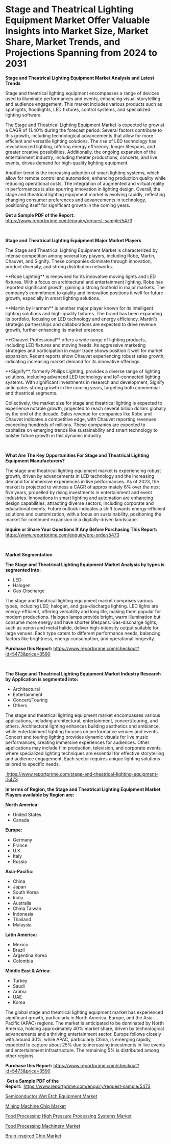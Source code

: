 <p><h1>Stage and Theatrical Lighting Equipment Market Offer Valuable Insights into Market Size, Market Share, Market Trends, and Projections Spanning from 2024 to 2031</h1></p><p><strong>Stage and Theatrical Lighting Equipment Market Analysis and Latest Trends</strong></p>
<p><p>Stage and theatrical lighting equipment encompasses a range of devices used to illuminate performances and events, enhancing visual storytelling and audience engagement. This market includes various products such as spotlights, floodlights, LED fixtures, control systems, and specialized lighting software.</p><p>The Stage and Theatrical Lighting Equipment Market is expected to grow at a CAGR of 11.40% during the forecast period. Several factors contribute to this growth, including technological advancements that allow for more efficient and versatile lighting solutions. The rise of LED technology has revolutionized lighting, offering energy efficiency, longer lifespans, and greater creative possibilities. Additionally, the ongoing expansion of the entertainment industry, including theater productions, concerts, and live events, drives demand for high-quality lighting equipment.</p><p>Another trend is the increasing adoption of smart lighting systems, which allow for remote control and automation, enhancing production quality while reducing operational costs. The integration of augmented and virtual reality in performances is also spurring innovation in lighting design. Overall, the stage and theatrical lighting equipment market is evolving rapidly, reflecting changing consumer preferences and advancements in technology, positioning itself for significant growth in the coming years.</p></p>
<p><strong>Get a Sample PDF of the Report:&nbsp;</strong> <a href="https://www.reportprime.com/enquiry/request-sample/5473">https://www.reportprime.com/enquiry/request-sample/5473</a></p>
<p>&nbsp;</p>
<p><strong>Stage and Theatrical Lighting Equipment Major Market Players</strong></p>
<p><p>The Stage and Theatrical Lighting Equipment Market is characterized by intense competition among several key players, including Robe, Martin, Chauvet, and Signify. These companies dominate through innovation, product diversity, and strong distribution networks.</p><p>**Robe Lighting** is renowned for its innovative moving lights and LED fixtures. With a focus on architectural and entertainment lighting, Robe has reported significant growth, gaining a strong foothold in major markets. The company’s commitment to quality and innovation positions it well for future growth, especially in smart lighting solutions.</p><p>**Martin by Harman** is another major player known for its intelligent lighting solutions and high-quality fixtures. The brand has been expanding its portfolio, focusing on LED technology and energy efficiency. Martin's strategic partnerships and collaborations are expected to drive revenue growth, further enhancing its market presence.</p><p>**Chauvet Professional** offers a wide range of lighting products, including LED fixtures and moving heads. Its aggressive marketing strategies and participation in major trade shows position it well for market expansion. Recent reports show Chauvet experiencing robust sales growth, indicating increasing market demand for its innovative offerings.</p><p>**Signify**, formerly Philips Lighting, provides a diverse range of lighting solutions, including advanced LED technology and IoT-connected lighting systems. With significant investments in research and development, Signify anticipates strong growth in the coming years, targeting both commercial and theatrical segments.</p><p>Collectively, the market size for stage and theatrical lighting is expected to experience notable growth, projected to reach several billion dollars globally by the end of the decade. Sales revenue for companies like Robe and Chauvet indicates a competitive edge, with Chauvet reporting revenues exceeding hundreds of millions. These companies are expected to capitalize on emerging trends like sustainability and smart technology to bolster future growth in this dynamic industry.</p></p>
<p>&nbsp;</p>
<p><strong>What Are The Key Opportunities For Stage and Theatrical Lighting Equipment Manufacturers?</strong></p>
<p><p>The stage and theatrical lighting equipment market is experiencing robust growth, driven by advancements in LED technology and the increasing demand for immersive experiences in live performances. As of 2023, the market is projected to witness a CAGR of approximately 6% over the next five years, propelled by rising investments in entertainment and event industries. Innovations in smart lighting and automation are enhancing design capabilities, attracting diverse sectors, including corporate and educational events. Future outlook indicates a shift towards energy-efficient solutions and customization, with a focus on sustainability, positioning the market for continued expansion in a digitally-driven landscape.</p></p>
<p><strong>Inquire or Share Your Questions If Any Before Purchasing This Report:</strong> <a href="https://www.reportprime.com/enquiry/pre-order/5473">https://www.reportprime.com/enquiry/pre-order/5473</a></p>
<p>&nbsp;</p>
<p><strong>Market Segmentation</strong></p>
<p><strong>The Stage and Theatrical Lighting Equipment Market Analysis by types is segmented into:</strong></p>
<p><ul><li>LED</li><li>Halogen</li><li>Gas-Discharge</li></ul></p>
<p><p>The stage and theatrical lighting equipment market comprises various types, including LED, halogen, and gas-discharge lighting. LED lights are energy-efficient, offering versatility and long life, making them popular for modern productions. Halogen lamps provide bright, warm illumination but consume more energy and have shorter lifespans. Gas-discharge lights, such as xenon and metal halide, deliver high-intensity output suitable for large venues. Each type caters to different performance needs, balancing factors like brightness, energy consumption, and operational longevity.</p></p>
<p><strong>Purchase this Report:&nbsp;</strong><a href="https://www.reportprime.com/checkout?id=5473&price=3590">https://www.reportprime.com/checkout?id=5473&price=3590</a></p>
<p>&nbsp;</p>
<p><strong>The Stage and Theatrical Lighting Equipment Market Industry Research by Application is segmented into:</strong></p>
<p><ul><li>Architectural</li><li>Entertainment</li><li>Concert/Touring</li><li>Others</li></ul></p>
<p><p>The stage and theatrical lighting equipment market encompasses various applications, including architectural, entertainment, concert/touring, and others. Architectural lighting enhances building aesthetics and ambiance, while entertainment lighting focuses on performance venues and events. Concert and touring lighting provides dynamic visuals for live music performances, creating immersive experiences for audiences. Other applications may include film production, television, and corporate events, where specialized lighting techniques are essential for effective storytelling and audience engagement. Each sector requires unique lighting solutions tailored to specific needs.</p></p>
<p><a href="https://www.reportprime.com/stage-and-theatrical-lighting-equipment-r5473">&nbsp;https://www.reportprime.com/stage-and-theatrical-lighting-equipment-r5473</a></p>
<p><strong>In terms of Region, the Stage and Theatrical Lighting Equipment Market Players available by Region are:</strong></p>
<p>
    <p> <strong> North America: </strong>
        <ul>
            <li>United States</li>
            <li>Canada</li>
        </ul>
        </p> 
    <p> <strong> Europe: </strong>
        <ul>
            <li>Germany</li>
            <li>France</li>
            <li>U.K.</li>
            <li>Italy</li>
            <li>Russia</li>
        </ul>
        </p> 
    <p> <strong> Asia-Pacific: </strong>
        <ul>
            <li>China</li>
            <li>Japan</li>
            <li>South Korea</li>
            <li>India</li>
            <li>Australia</li>
            <li>China Taiwan</li>
            <li>Indonesia</li>
            <li>Thailand</li>
            <li>Malaysia</li>
        </ul>
        </p> 
    <p> <strong> Latin America: </strong>
        <ul>
            <li>Mexico</li>
            <li>Brazil</li>
            <li>Argentina Korea</li>
            <li>Colombia</li>
        </ul>
        </p> 
    <p> <strong> Middle East & Africa: </strong>
        <ul>
            <li>Turkey</li>
            <li>Saudi</li>
            <li>Arabia</li>
            <li>UAE</li>
            <li>Korea</li>
        </ul>
    </p>
    </p>
<p><p>The global stage and theatrical lighting equipment market has experienced significant growth, particularly in North America, Europe, and the Asia-Pacific (APAC) regions. The market is anticipated to be dominated by North America, holding approximately 40% market share, driven by technological advancements and a thriving entertainment sector. Europe follows closely with around 30%, while APAC, particularly China, is emerging rapidly, expected to capture about 25% due to increasing investments in live events and entertainment infrastructure. The remaining 5% is distributed among other regions.</p></p>
<p><strong>Purchase this Report: </strong><a href="https://www.reportprime.com/checkout?id=5473&price=3590">https://www.reportprime.com/checkout?id=5473&price=3590</a></p>
<p>&nbsp;<strong>Get a Sample PDF of the Report:&nbsp;&nbsp;</strong><a href="https://www.reportprime.com/enquiry/request-sample/5473">https://www.reportprime.com/enquiry/request-sample/5473</a></p>
<p><strong></strong></p>
<p><p><a href="https://issuu.com/reportprime-2/docs/semiconductor-wet-etch-equipment-ma_9cb96cb1191ca3">Semiconductor Wet Etch Equipment Market</a></p><p><a href="https://github.com/AKSHATREPORTPRIME/Market-Research-Report-List-6/blob/main/mining-machine-chip-market.md">Mining Machine Chip Market</a></p><p><a href="https://issuu.com/reportprime-2/docs/food-processing-high-pressure-proce_89f9888a43a9dc">Food Processing High Pressure Processing Systems Market</a></p><p><a href="https://www.linkedin.com/pulse/food-processing-machinery-market-report-product-type-industrial-udhpf?trackingId=LJMKB621S1qN8mEq7DpxqQ%3D%3D">Food Processing Machinery Market</a></p><p><a href="https://github.com/indrystar/Market-Research-Report-List-4/blob/main/brain-inspired-chip-market.md">Brain inspired Chip Market</a></p></p>